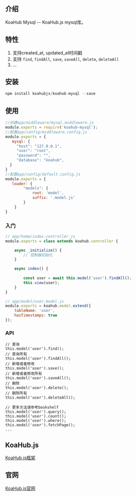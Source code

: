 ## 介绍

KoaHub Mysql -- KoaHub.js mysql库。

## 特性
1. 支持created_at, updated_at时间戳
2. 支持 `find`, `findAll`, `save`, `saveAll`, `delete`, `deleteAll`
3. ...

## 安装
```js
npm install koahubjs/koahub-mysql --save
```

## 使用

```javascript
//创建app/middleware/mysql.middleware.js
module.exports = require('koahub-mysql');
//配置app/config/middleware.config.js
module.exports = {
   mysql: {
     "host": "127.0.0.1",
     "user": "root",
     "password": "",
     "database": "koahub",
  }
}
//配置app/config/default.config.js
module.exports = {
   loader: {
        "models": {
            root: 'model',
            suffix: '.model.js'
        }
    }
}
```

### 入门
```js
// app/home/index.controller.js
module.exports = class extends koahub.controller {

    async _initialize() {
        // 控制器初始化
    }

    async index() {
    	 
    	const user = await this.model('user').findAll();
        this.view(user);
    }
}

// app/model/user.model.js
module.exports = koahub.model.extend({
    tableName: 'user',
    hasTimestamps: true
});
```
### API
```
// 查询
this.model('user').find();
// 查询所有
this.model('user').findAll();
// 新增或者修改
this.model('user').save();
// 新增或者修改所有
this.model('user').saveAll();
// 删除
this.model('user').delete();
// 删除所有
this.model('user').deleteAll();

// 更多方法请参考bookshelf
this.model('user').query();
this.model('user').count();
this.model('user').where();
this.model('user').fetchPage();
...

```

## KoaHub.js
[KoaHub.js框架](https://github.com/koahubjs/koahub)

## 官网
[KoaHub.js官网](http://js.koahub.com)